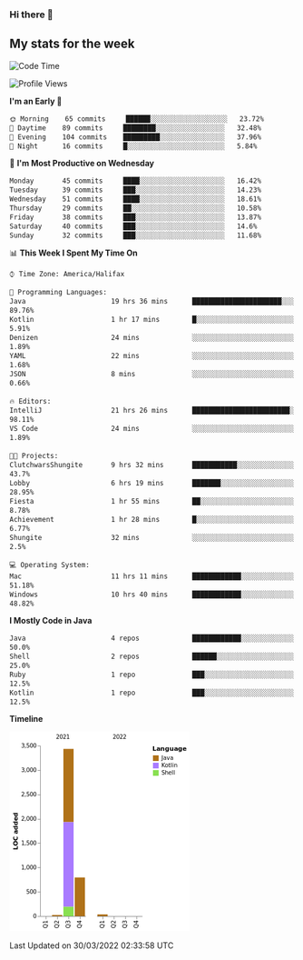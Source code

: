### Hi there 👋

## My stats for the week
<!--START_SECTION:waka-->
![Code Time](http://img.shields.io/badge/Code%20Time-134%20hrs%206%20mins-blue)

![Profile Views](http://img.shields.io/badge/Profile%20Views-0-blue)

**I'm an Early 🐤** 

```text
🌞 Morning    65 commits     ██████░░░░░░░░░░░░░░░░░░░   23.72% 
🌆 Daytime    89 commits     ████████░░░░░░░░░░░░░░░░░   32.48% 
🌃 Evening    104 commits    █████████░░░░░░░░░░░░░░░░   37.96% 
🌙 Night      16 commits     █░░░░░░░░░░░░░░░░░░░░░░░░   5.84%

```
📅 **I'm Most Productive on Wednesday** 

```text
Monday       45 commits     ████░░░░░░░░░░░░░░░░░░░░░   16.42% 
Tuesday      39 commits     ███░░░░░░░░░░░░░░░░░░░░░░   14.23% 
Wednesday    51 commits     ████░░░░░░░░░░░░░░░░░░░░░   18.61% 
Thursday     29 commits     ██░░░░░░░░░░░░░░░░░░░░░░░   10.58% 
Friday       38 commits     ███░░░░░░░░░░░░░░░░░░░░░░   13.87% 
Saturday     40 commits     ███░░░░░░░░░░░░░░░░░░░░░░   14.6% 
Sunday       32 commits     ███░░░░░░░░░░░░░░░░░░░░░░   11.68%

```


📊 **This Week I Spent My Time On** 

```text
⌚︎ Time Zone: America/Halifax

💬 Programming Languages: 
Java                     19 hrs 36 mins      ██████████████████████░░░   89.76% 
Kotlin                   1 hr 17 mins        █░░░░░░░░░░░░░░░░░░░░░░░░   5.91% 
Denizen                  24 mins             ░░░░░░░░░░░░░░░░░░░░░░░░░   1.89% 
YAML                     22 mins             ░░░░░░░░░░░░░░░░░░░░░░░░░   1.68% 
JSON                     8 mins              ░░░░░░░░░░░░░░░░░░░░░░░░░   0.66%

🔥 Editors: 
IntelliJ                 21 hrs 26 mins      ████████████████████████░   98.11% 
VS Code                  24 mins             ░░░░░░░░░░░░░░░░░░░░░░░░░   1.89%

🐱‍💻 Projects: 
ClutchwarsShungite       9 hrs 32 mins       ███████████░░░░░░░░░░░░░░   43.7% 
Lobby                    6 hrs 19 mins       ███████░░░░░░░░░░░░░░░░░░   28.95% 
Fiesta                   1 hr 55 mins        ██░░░░░░░░░░░░░░░░░░░░░░░   8.78% 
Achievement              1 hr 28 mins        █░░░░░░░░░░░░░░░░░░░░░░░░   6.77% 
Shungite                 32 mins             ░░░░░░░░░░░░░░░░░░░░░░░░░   2.5%

💻 Operating System: 
Mac                      11 hrs 11 mins      ████████████░░░░░░░░░░░░░   51.18% 
Windows                  10 hrs 40 mins      ████████████░░░░░░░░░░░░░   48.82%

```

**I Mostly Code in Java** 

```text
Java                     4 repos             ████████████░░░░░░░░░░░░░   50.0% 
Shell                    2 repos             ██████░░░░░░░░░░░░░░░░░░░   25.0% 
Ruby                     1 repo              ███░░░░░░░░░░░░░░░░░░░░░░   12.5% 
Kotlin                   1 repo              ███░░░░░░░░░░░░░░░░░░░░░░   12.5%

```


**Timeline**

![Chart not found](https://raw.githubusercontent.com/lyndseyy/lyndseyy/main/charts/bar_graph.png) 


 Last Updated on 30/03/2022 02:33:58 UTC
<!--END_SECTION:waka-->